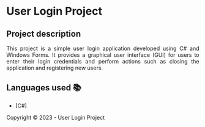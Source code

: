 ﻿<h1>User Login Project</h1> 

## Project description

<p align="justify">
    This project is a simple user login application developed using C# and Windows Forms. It provides a graphical user interface (GUI) for users to enter their login credentials and perform actions such as closing the application and registering new users.
</p>

## Languages used :books:

- [C#]

Copyright :copyright: 2023 - User Login Project
